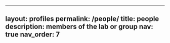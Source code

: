 ---
layout: profiles
permalink: /people/
title: people
description: members of the lab or group
nav: true
nav_order: 7
--
